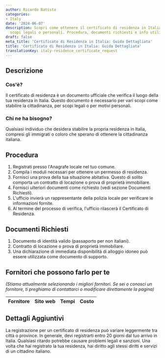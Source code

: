 ```yaml
---
author: Ricardo Batista
categories:
- Italy
date: '2024-06-07'
description: Scopri come ottenere il certificato di residenza in Italia per cittadinanza,
  scopi legali o personali. Procedura, documenti richiesti e info utili inclusi.
draft: false
meta_title: 'Certificato di Residenza in Italia: Guida Dettagliata'
title: 'Certificato di Residenza in Italia: Guida Dettagliata'
translationKey: italy-residence_certificate_request
---
```



## Descrizione
### Cos'è?
Il certificato di residenza è un documento ufficiale che verifica il luogo della tua residenza in Italia. Questo documento è necessario per vari scopi come stabilire la cittadinanza, per scopi legali o per motivi personali.

### Chi ne ha bisogno?
Qualsiasi individuo che desidera stabilire la propria residenza in Italia, compresi gli immigrati o coloro che sperano di ottenere la cittadinanza italiana.

## Procedura
1. Registrati presso l'Anagrafe locale nel tuo comune.
2. Compila i moduli necessari per ottenere un permesso di residenza.
3. Fornisci una prova della tua situazione abitativa. Questo di solito comporta un contratto di locazione o prova di proprietà immobiliare.
4. Fornisci ulteriori documenti come richiesto (vedi sezione Documenti Richiesti).
5. L'ufficio invierà un rappresentante della polizia locale per verificare le informazioni fornite.
6. Al termine del processo di verifica, l'ufficio rilascerà il Certificato di Residenza.

## Documenti Richiesti
1. Documento di identità valido (passaporto per non italiani).
2. Contratto di locazione o prova di proprietà immobiliare.
3. Una dichiarazione di immediata disponibilità di alloggio idoneo può essere utilizzata come documento di supporto.

## Fornitori che possono farlo per te

_(Stiamo attualmente selezionando i migliori fornitori. Se sei o conosci un fornitore, ti preghiamo di contattarci o modificare direttamente la pagina)_

| Fornitore       |     Sito web    |     Tempi        |       Costo      |
| --------------- | --------------- |  :-------------: | :-------------: |

## Dettagli Aggiuntivi
La registrazione per un certificato di residenza può variare leggermente tra città o province. In generale, devi registrarti entro 20 giorni dal tuo arrivo in Italia. Qualsiasi ritardo potrebbe causare problemi legali e sanzioni. Una volta che hai registrato la tua residenza, hai diritto agli stessi diritti e servizi di un cittadino italiano.